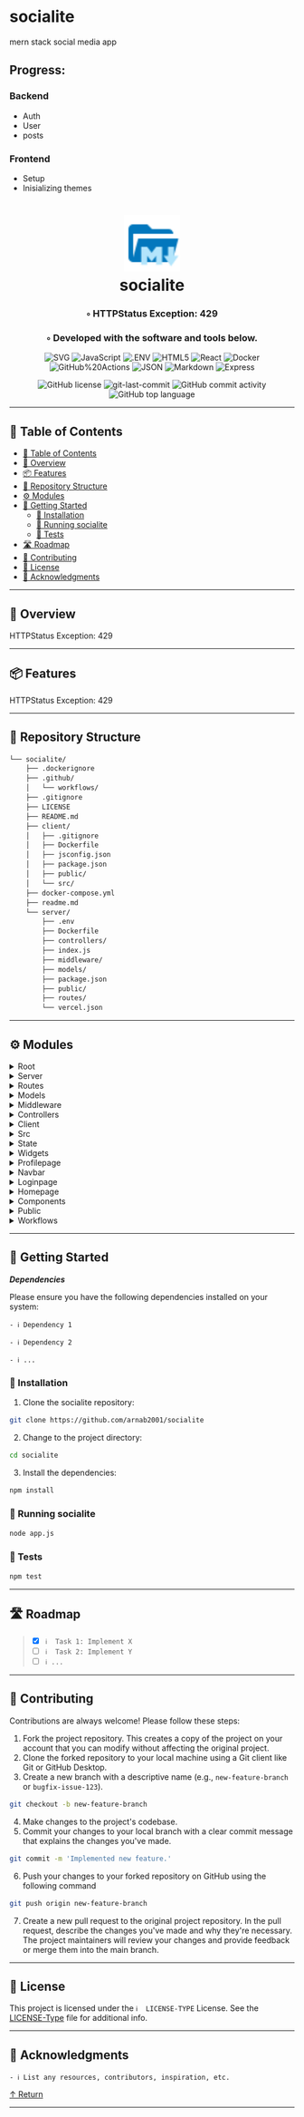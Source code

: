 # socialite
mern stack social media app

## Progress:
### Backend
- Auth
- User
- posts

### Frontend
- Setup 
- Inisializing themes


<div align="center">
<h1 align="center">
<img src="https://raw.githubusercontent.com/PKief/vscode-material-icon-theme/ec559a9f6bfd399b82bb44393651661b08aaf7ba/icons/folder-markdown-open.svg" width="100" />
<br>socialite</h1>
<h3>◦ HTTPStatus Exception: 429</h3>
<h3>◦ Developed with the software and tools below.</h3>

<p align="center">
<img src="https://img.shields.io/badge/SVG-FFB13B.svg?style&logo=SVG&logoColor=black" alt="SVG" />
<img src="https://img.shields.io/badge/JavaScript-F7DF1E.svg?style&logo=JavaScript&logoColor=black" alt="JavaScript" />
<img src="https://img.shields.io/badge/.ENV-ECD53F.svg?style&logo=dotenv&logoColor=black" alt=".ENV" />
<img src="https://img.shields.io/badge/HTML5-E34F26.svg?style&logo=HTML5&logoColor=white" alt="HTML5" />
<img src="https://img.shields.io/badge/React-61DAFB.svg?style&logo=React&logoColor=black" alt="React" />

<img src="https://img.shields.io/badge/Docker-2496ED.svg?style&logo=Docker&logoColor=white" alt="Docker" />
<img src="https://img.shields.io/badge/GitHub%20Actions-2088FF.svg?style&logo=GitHub-Actions&logoColor=white" alt="GitHub%20Actions" />
<img src="https://img.shields.io/badge/JSON-000000.svg?style&logo=JSON&logoColor=white" alt="JSON" />
<img src="https://img.shields.io/badge/Markdown-000000.svg?style&logo=Markdown&logoColor=white" alt="Markdown" />
<img src="https://img.shields.io/badge/Express-000000.svg?style&logo=Express&logoColor=white" alt="Express" />
</p>
<img src="https://img.shields.io/github/license/arnab2001/socialite?style&color=5D6D7E" alt="GitHub license" />
<img src="https://img.shields.io/github/last-commit/arnab2001/socialite?style&color=5D6D7E" alt="git-last-commit" />
<img src="https://img.shields.io/github/commit-activity/m/arnab2001/socialite?style&color=5D6D7E" alt="GitHub commit activity" />
<img src="https://img.shields.io/github/languages/top/arnab2001/socialite?style&color=5D6D7E" alt="GitHub top language" />
</div>

---

## 📖 Table of Contents
- [📖 Table of Contents](#-table-of-contents)
- [📍 Overview](#-overview)
- [📦 Features](#-features)
- [📂 Repository Structure](#-repository-structure)
- [⚙️ Modules](#modules)
- [🚀 Getting Started](#-getting-started)
    - [🔧 Installation](#-installation)
    - [🤖 Running socialite](#-running-socialite)
    - [🧪 Tests](#-tests)
- [🛣 Roadmap](#-roadmap)
- [🤝 Contributing](#-contributing)
- [📄 License](#-license)
- [👏 Acknowledgments](#-acknowledgments)

---


## 📍 Overview

HTTPStatus Exception: 429

---

## 📦 Features

HTTPStatus Exception: 429

---


## 📂 Repository Structure

```sh
└── socialite/
    ├── .dockerignore
    ├── .github/
    │   └── workflows/
    ├── .gitignore
    ├── LICENSE
    ├── README.md
    ├── client/
    │   ├── .gitignore
    │   ├── Dockerfile
    │   ├── jsconfig.json
    │   ├── package.json
    │   ├── public/
    │   └── src/
    ├── docker-compose.yml
    ├── readme.md
    └── server/
        ├── .env
        ├── Dockerfile
        ├── controllers/
        ├── index.js
        ├── middleware/
        ├── models/
        ├── package.json
        ├── public/
        ├── routes/
        └── vercel.json
```


---

## ⚙️ Modules

<details closed><summary>Root</summary>

| File                                                                                      | Summary                   |
| ---                                                                                       | ---                       |
| [docker-compose.yml](https://github.com/arnab2001/socialite/blob/main/docker-compose.yml) | HTTPStatus Exception: 429 |

</details>

<details closed><summary>Server</summary>

| File                                                                             | Summary                   |
| ---                                                                              | ---                       |
| [index.js](https://github.com/arnab2001/socialite/blob/main/server/index.js)     | HTTPStatus Exception: 429 |
| [Dockerfile](https://github.com/arnab2001/socialite/blob/main/server/Dockerfile) | HTTPStatus Exception: 429 |

</details>

<details closed><summary>Routes</summary>

| File                                                                                | Summary                   |
| ---                                                                                 | ---                       |
| [users.js](https://github.com/arnab2001/socialite/blob/main/server/routes/users.js) | HTTPStatus Exception: 429 |
| [posts.js](https://github.com/arnab2001/socialite/blob/main/server/routes/posts.js) | HTTPStatus Exception: 429 |
| [auth.js](https://github.com/arnab2001/socialite/blob/main/server/routes/auth.js)   | HTTPStatus Exception: 429 |

</details>

<details closed><summary>Models</summary>

| File                                                                              | Summary                   |
| ---                                                                               | ---                       |
| [User.js](https://github.com/arnab2001/socialite/blob/main/server/models/User.js) | HTTPStatus Exception: 429 |
| [Post.js](https://github.com/arnab2001/socialite/blob/main/server/models/Post.js) | HTTPStatus Exception: 429 |

</details>

<details closed><summary>Middleware</summary>

| File                                                                                  | Summary                   |
| ---                                                                                   | ---                       |
| [auth.js](https://github.com/arnab2001/socialite/blob/main/server/middleware/auth.js) | HTTPStatus Exception: 429 |

</details>

<details closed><summary>Controllers</summary>

| File                                                                                     | Summary                   |
| ---                                                                                      | ---                       |
| [users.js](https://github.com/arnab2001/socialite/blob/main/server/controllers/users.js) | HTTPStatus Exception: 429 |
| [posts.js](https://github.com/arnab2001/socialite/blob/main/server/controllers/posts.js) | HTTPStatus Exception: 429 |
| [auth.js](https://github.com/arnab2001/socialite/blob/main/server/controllers/auth.js)   | HTTPStatus Exception: 429 |

</details>

<details closed><summary>Client</summary>

| File                                                                             | Summary                   |
| ---                                                                              | ---                       |
| [Dockerfile](https://github.com/arnab2001/socialite/blob/main/client/Dockerfile) | HTTPStatus Exception: 429 |

</details>

<details closed><summary>Src</summary>

| File                                                                               | Summary                   |
| ---                                                                                | ---                       |
| [theme.js](https://github.com/arnab2001/socialite/blob/main/client/src/theme.js)   | HTTPStatus Exception: 429 |
| [index.js](https://github.com/arnab2001/socialite/blob/main/client/src/index.js)   | HTTPStatus Exception: 429 |
| [index.css](https://github.com/arnab2001/socialite/blob/main/client/src/index.css) | HTTPStatus Exception: 429 |
| [App.js](https://github.com/arnab2001/socialite/blob/main/client/src/App.js)       | HTTPStatus Exception: 429 |

</details>

<details closed><summary>State</summary>

| File                                                                                   | Summary                   |
| ---                                                                                    | ---                       |
| [index.js](https://github.com/arnab2001/socialite/blob/main/client/src/state/index.js) | HTTPStatus Exception: 429 |

</details>

<details closed><summary>Widgets</summary>

| File                                                                                                                    | Summary                   |
| ---                                                                                                                     | ---                       |
| [UserWidget.jsx](https://github.com/arnab2001/socialite/blob/main/client/src/scenes/widgets/UserWidget.jsx)             | HTTPStatus Exception: 429 |
| [PostsWidget.jsx](https://github.com/arnab2001/socialite/blob/main/client/src/scenes/widgets/PostsWidget.jsx)           | HTTPStatus Exception: 429 |
| [PostWidget.jsx](https://github.com/arnab2001/socialite/blob/main/client/src/scenes/widgets/PostWidget.jsx)             | HTTPStatus Exception: 429 |
| [MyPostWidget.jsx](https://github.com/arnab2001/socialite/blob/main/client/src/scenes/widgets/MyPostWidget.jsx)         | HTTPStatus Exception: 429 |
| [FriendListWidget.jsx](https://github.com/arnab2001/socialite/blob/main/client/src/scenes/widgets/FriendListWidget.jsx) | HTTPStatus Exception: 429 |
| [AdvertWidget.jsx](https://github.com/arnab2001/socialite/blob/main/client/src/scenes/widgets/AdvertWidget.jsx)         | HTTPStatus Exception: 429 |

</details>

<details closed><summary>Profilepage</summary>

| File                                                                                                  | Summary                   |
| ---                                                                                                   | ---                       |
| [index.jsx](https://github.com/arnab2001/socialite/blob/main/client/src/scenes/profilePage/index.jsx) | HTTPStatus Exception: 429 |

</details>

<details closed><summary>Navbar</summary>

| File                                                                                             | Summary                   |
| ---                                                                                              | ---                       |
| [index.jsx](https://github.com/arnab2001/socialite/blob/main/client/src/scenes/navbar/index.jsx) | HTTPStatus Exception: 429 |

</details>

<details closed><summary>Loginpage</summary>

| File                                                                                                | Summary                   |
| ---                                                                                                 | ---                       |
| [index.jsx](https://github.com/arnab2001/socialite/blob/main/client/src/scenes/loginPage/index.jsx) | HTTPStatus Exception: 429 |
| [Form.jsx](https://github.com/arnab2001/socialite/blob/main/client/src/scenes/loginPage/Form.jsx)   | HTTPStatus Exception: 429 |

</details>

<details closed><summary>Homepage</summary>

| File                                                                                               | Summary                   |
| ---                                                                                                | ---                       |
| [index.jsx](https://github.com/arnab2001/socialite/blob/main/client/src/scenes/homePage/index.jsx) | HTTPStatus Exception: 429 |

</details>

<details closed><summary>Components</summary>

| File                                                                                                            | Summary                   |
| ---                                                                                                             | ---                       |
| [WidgetWrapper.jsx](https://github.com/arnab2001/socialite/blob/main/client/src/components/WidgetWrapper.jsx)   | HTTPStatus Exception: 429 |
| [UserImage.jsx](https://github.com/arnab2001/socialite/blob/main/client/src/components/UserImage.jsx)           | HTTPStatus Exception: 429 |
| [Friend.jsx](https://github.com/arnab2001/socialite/blob/main/client/src/components/Friend.jsx)                 | HTTPStatus Exception: 429 |
| [FlexBetween.jsx](https://github.com/arnab2001/socialite/blob/main/client/src/components/FlexBetween.jsx)       | HTTPStatus Exception: 429 |
| [CommentSection.jsx](https://github.com/arnab2001/socialite/blob/main/client/src/components/CommentSection.jsx) | HTTPStatus Exception: 429 |

</details>

<details closed><summary>Public</summary>

| File                                                                                    | Summary                   |
| ---                                                                                     | ---                       |
| [robots.txt](https://github.com/arnab2001/socialite/blob/main/client/public/robots.txt) | HTTPStatus Exception: 429 |
| [index.html](https://github.com/arnab2001/socialite/blob/main/client/public/index.html) | HTTPStatus Exception: 429 |

</details>

<details closed><summary>Workflows</summary>

| File                                                                                          | Summary                   |
| ---                                                                                           | ---                       |
| [webpack.yml](https://github.com/arnab2001/socialite/blob/main/.github/workflows/webpack.yml) | HTTPStatus Exception: 429 |

</details>

---

## 🚀 Getting Started

***Dependencies***

Please ensure you have the following dependencies installed on your system:

`- ℹ️ Dependency 1`

`- ℹ️ Dependency 2`

`- ℹ️ ...`

### 🔧 Installation

1. Clone the socialite repository:
```sh
git clone https://github.com/arnab2001/socialite
```

2. Change to the project directory:
```sh
cd socialite
```

3. Install the dependencies:
```sh
npm install
```

### 🤖 Running socialite

```sh
node app.js
```

### 🧪 Tests
```sh
npm test
```

---


## 🛣 Roadmap

> - [X] `ℹ️  Task 1: Implement X`
> - [ ] `ℹ️  Task 2: Implement Y`
> - [ ] `ℹ️ ...`


---

## 🤝 Contributing

Contributions are always welcome! Please follow these steps:
1. Fork the project repository. This creates a copy of the project on your account that you can modify without affecting the original project.
2. Clone the forked repository to your local machine using a Git client like Git or GitHub Desktop.
3. Create a new branch with a descriptive name (e.g., `new-feature-branch` or `bugfix-issue-123`).
```sh
git checkout -b new-feature-branch
```
4. Make changes to the project's codebase.
5. Commit your changes to your local branch with a clear commit message that explains the changes you've made.
```sh
git commit -m 'Implemented new feature.'
```
6. Push your changes to your forked repository on GitHub using the following command
```sh
git push origin new-feature-branch
```
7. Create a new pull request to the original project repository. In the pull request, describe the changes you've made and why they're necessary.
The project maintainers will review your changes and provide feedback or merge them into the main branch.

---

## 📄 License

This project is licensed under the `ℹ️  LICENSE-TYPE` License. See the [LICENSE-Type](LICENSE) file for additional info.

---

## 👏 Acknowledgments

`- ℹ️ List any resources, contributors, inspiration, etc.`

[↑ Return](#Top)

---
